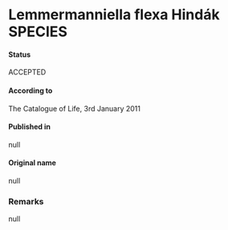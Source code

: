 # Lemmermanniella flexa Hindák SPECIES

#### Status
ACCEPTED

#### According to
The Catalogue of Life, 3rd January 2011

#### Published in
null

#### Original name
null

### Remarks
null